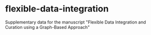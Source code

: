 # flexible-data-integration
Supplementary data for the manuscript "Flexible Data Integration and Curation using a Graph-Based Approach"
